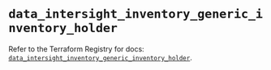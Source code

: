 # `data_intersight_inventory_generic_inventory_holder`

Refer to the Terraform Registry for docs: [`data_intersight_inventory_generic_inventory_holder`](https://registry.terraform.io/providers/ciscodevnet/intersight/1.0.71/docs/data-sources/inventory_generic_inventory_holder).
